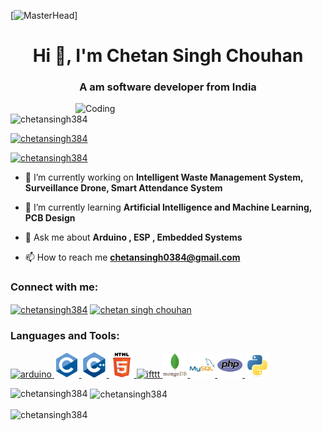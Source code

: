 [![MasterHead](https://user-images.githubusercontent.com/74038190/225813708-98b745f2-7d22-48cf-9150-083f1b00d6c9.gif)]
<h1 align="center">Hi 👋, I'm Chetan Singh Chouhan</h1>
<h3 align="center">A am software developer from India</h3>
<img align="right" alt="Coding" width="400" src="https://i.pinimg.com/originals/00/54/5c/00545cb7179c504433d4c8f5e845f286.gif">

<p align="left"> <img src="https://komarev.com/ghpvc/?username=chetansingh384&label=Profile%20views&color=0e75b6&style=flat" alt="chetansingh384" /> </p>

<p align="left"> <a href="https://github.com/ryo-ma/github-profile-trophy"><img src="https://github-profile-trophy.vercel.app/?username=chetansingh384" alt="chetansingh384" /></a> </p>

<p align="left"> <a href="https://twitter.com/chetansingh384" target="blank"><img src="https://img.shields.io/twitter/follow/chetansingh384?logo=twitter&style=for-the-badge" alt="chetansingh384" /></a> </p>

- 🔭 I’m currently working on **Intelligent Waste Management System, Surveillance Drone, Smart Attendance System**

- 🌱 I’m currently learning **Artificial Intelligence and Machine Learning, PCB Design**

- 💬 Ask me about **Arduino , ESP , Embedded Systems**

- 📫 How to reach me **chetansingh0384@gmail.com**

<h3 align="left">Connect with me:</h3>
<p align="left">
<a href="https://twitter.com/chetansingh384" target="blank"><img align="center" src="https://raw.githubusercontent.com/rahuldkjain/github-profile-readme-generator/master/src/images/icons/Social/twitter.svg" alt="chetansingh384" height="30" width="40" /></a>
<a href="https://www.linkedin.com/in/chetan-singh-chouhan-b6bb4a265/" target="blank"><img align="center" src="https://raw.githubusercontent.com/rahuldkjain/github-profile-readme-generator/master/src/images/icons/Social/linked-in-alt.svg" alt="chetan singh chouhan" height="30" width="40" /></a>
</p>

<h3 align="left">Languages and Tools:</h3>
<p align="left"> <a href="https://www.arduino.cc/" target="_blank" rel="noreferrer"> <img src="https://cdn.worldvectorlogo.com/logos/arduino-1.svg" alt="arduino" width="40" height="40"/> </a> <a href="https://www.cprogramming.com/" target="_blank" rel="noreferrer"> <img src="https://raw.githubusercontent.com/devicons/devicon/master/icons/c/c-original.svg" alt="c" width="40" height="40"/> </a> <a href="https://www.w3schools.com/cpp/" target="_blank" rel="noreferrer"> <img src="https://raw.githubusercontent.com/devicons/devicon/master/icons/cplusplus/cplusplus-original.svg" alt="cplusplus" width="40" height="40"/> </a> <a href="https://www.w3.org/html/" target="_blank" rel="noreferrer"> <img src="https://raw.githubusercontent.com/devicons/devicon/master/icons/html5/html5-original-wordmark.svg" alt="html5" width="40" height="40"/> </a> <a href="https://ifttt.com/" target="_blank" rel="noreferrer"> <img src="https://www.vectorlogo.zone/logos/ifttt/ifttt-ar21.svg" alt="ifttt" width="40" height="40"/> </a> <a href="https://www.mongodb.com/" target="_blank" rel="noreferrer"> <img src="https://raw.githubusercontent.com/devicons/devicon/master/icons/mongodb/mongodb-original-wordmark.svg" alt="mongodb" width="40" height="40"/> </a> <a href="https://www.mysql.com/" target="_blank" rel="noreferrer"> <img src="https://raw.githubusercontent.com/devicons/devicon/master/icons/mysql/mysql-original-wordmark.svg" alt="mysql" width="40" height="40"/> </a> <a href="https://www.php.net" target="_blank" rel="noreferrer"> <img src="https://raw.githubusercontent.com/devicons/devicon/master/icons/php/php-original.svg" alt="php" width="40" height="40"/> </a> <a href="https://www.python.org" target="_blank" rel="noreferrer"> <img src="https://raw.githubusercontent.com/devicons/devicon/master/icons/python/python-original.svg" alt="python" width="40" height="40"/> </a> </p>

<p><img align="left" src="https://github-readme-stats.vercel.app/api/top-langs?username=chetansingh384&show_icons=true&locale=en&layout=compact" alt="chetansingh384" /></p>

<p>&nbsp;<img align="center" src="https://github-readme-stats.vercel.app/api?username=chetansingh384&show_icons=true&locale=en" alt="chetansingh384" /></p>

<p><img align="center" src="https://github-readme-streak-stats.herokuapp.com/?user=chetansingh384&" alt="chetansingh384" /></p>

